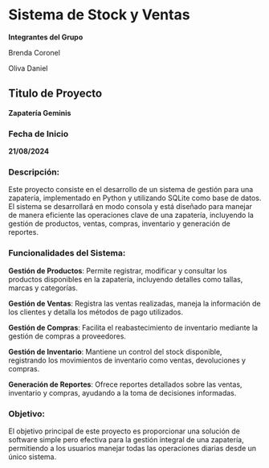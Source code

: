 # Sistema de Stock y Ventas

**Integrantes del Grupo**

 Brenda Coronel

 Oliva Daniel

 ## Titulo de Proyecto
 
 **Zapatería Geminis**

 ### Fecha de Inicio

 **21/08/2024**

 ### Descripción:

Este proyecto consiste en el desarrollo de un sistema de gestión para una zapatería, implementado en Python y utilizando SQLite como base de datos. El sistema se desarrollará en modo consola y está diseñado para manejar de manera eficiente las operaciones clave de una zapatería, incluyendo la gestión de productos, ventas, compras, inventario y generación de reportes.

### Funcionalidades del Sistema:
**Gestión de Productos**: Permite registrar, modificar y consultar los productos disponibles en la zapatería, incluyendo detalles como tallas, marcas y categorías.

**Gestión de Ventas**: Registra las ventas realizadas, maneja la información de los clientes y detalla los métodos de pago utilizados.

**Gestión de Compras**: Facilita el reabastecimiento de inventario mediante la gestión de compras a proveedores.

**Gestión de Inventario**: Mantiene un control del stock disponible, registrando los movimientos de inventario como ventas, devoluciones y compras.

**Generación de Reportes**: Ofrece reportes detallados sobre las ventas, inventario y compras, ayudando a la toma de decisiones informadas.

### Objetivo:

El objetivo principal de este proyecto es proporcionar una solución de software simple pero efectiva para la gestión integral de una zapatería, permitiendo a los usuarios manejar todas las operaciones diarias desde un único sistema.

 
 
